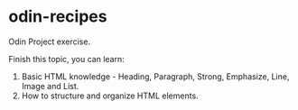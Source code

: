 # odin-recipes

Odin Project exercise.

Finish this topic, you can learn:

1. Basic HTML knowledge - Heading, Paragraph, Strong, Emphasize, Line, Image and List.
1. How to structure and organize HTML elements.
